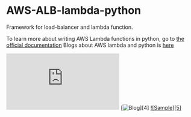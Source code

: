 # AWS-ALB-lambda-python

Framework for load-balancer and lambda function.

To learn more about writing AWS Lambda functions in python, go to [the official documentation](https://docs.aws.amazon.com/lambda/latest/dg/services-alb.html)
Blogs about AWS lambda and python is [here](https://aws.amazon.com/blogs/networking-and-content-delivery/lambda-functions-as-targets-for-application-load-balancers/)

[![Pyhton-Lambda-Doc][1]][2]
[![Blog][2]][4]
[![Sample][5]][3]

[1]: https://docs.aws.amazon.com/lambda/latest/dg/services-alb.html
[2]: https://aws.amazon.com/blogs/networking-and-content-delivery/lambda-functions-as-targets-for-application-load-balancers/
[3]: https://github.com/aws-samples/serverless-sinatra-sample
